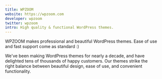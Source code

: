 ```yaml
---
title: WPZOOM
website: https://wpzoom.com
developer: wpzoom
twitter: wpzoom
intro: High quality & functional WordPress themes.
---
```

WPZOOM makes professional and beautiful WordPress themes. Ease of use and fast support come as standard :)

We've been making WordPress themes for nearly a decade, and have delighted tens of thousands of happy customers. Our themes strike the right balance between beautiful design, ease of use, and convenient functionality.
